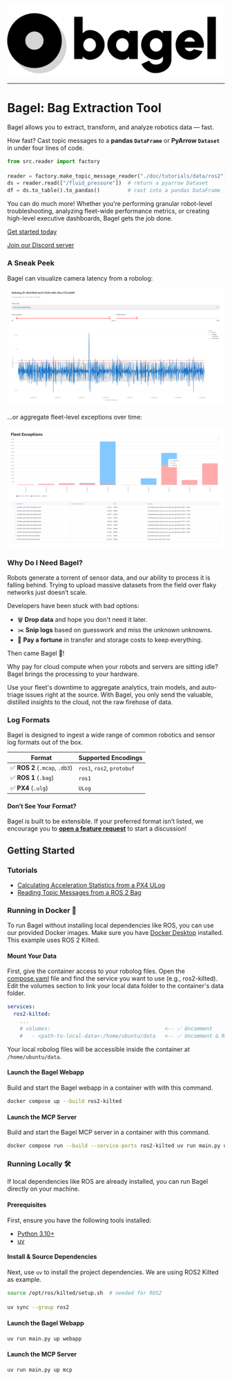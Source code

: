 <p align="center">
  <source media="(prefers-color-scheme: dark)" srcset="./doc/assets/bagel_logo_dark_mode.svg">
  <img src="./doc/assets/bagel_logo_light_mode.svg">
</p>

---

# Bagel: Bag Extraction Tool

Bagel allows you to extract, transform, and analyze robotics data — fast.

How fast? Cast topic messages to a **pandas `DataFrame`** or **PyArrow `Dataset`** in under four lines of code.

```py
from src.reader import factory

reader = factory.make_topic_message_reader("./doc/tutorials/data/ros2")
ds = reader.read(["/fluid_pressure"])  # return a pyarrow Dataset
df = ds.to_table().to_pandas()         # cast into a pandas DataFrame
```

You can do much more! Whether you're performing granular robot-level troubleshooting, analyzing fleet-wide performance metrics, or creating high-level executive dashboards, Bagel gets the job done.

[Get started today](#getting-started)

[Join our Discord server](https://discord.gg/KVKEmq3A)

### A Sneak Peek

Bagel can visualize camera latency from a robolog:

<p align="center">
  <img src="./doc/assets/latency.png">
</p>

...or aggregate fleet-level exceptions over time:

<p align="center">
  <img src="./doc/assets/fleet_exceptions.png">
</p>

### Why Do I Need Bagel?

Robots generate a torrent of sensor data, and our ability to process it is falling behind. Trying to upload massive datasets from the field over flaky networks just doesn’t scale.

Developers have been stuck with bad options:

- 🗑️ **Drop data** and hope you don't need it later.
- ✂️ **Snip logs** based on guesswork and miss the unknown unknowns.
- 💸 **Pay a fortune** in transfer and storage costs to keep everything.

Then came Bagel :bagel:!

Why pay for cloud compute when your robots and servers are sitting idle? Bagel brings the processing to your hardware.

Use your fleet's downtime to aggregate analytics, train models, and auto-triage issues right at the source. With Bagel, you only send the valuable, distilled insights to the cloud, not the raw firehose of data.

### Log Formats

Bagel is designed to ingest a wide range of common robotics and sensor log formats out of the box.

| Format                         | Supported Encodings        |
| ------------------------------ | -------------------------- |
| ✅ **ROS 2** (`.mcap`, `.db3`) | `ros1`, `ros2`, `protobuf` |
| ✅ **ROS 1** (`.bag`)          | `ros1`                     |
| ✅ **PX4** (`.ulg`)            | `ULog`                     |

#### Don’t See Your Format?

Bagel is built to be extensible. If your preferred format isn’t listed, we encourage you to **[open a feature request](https://github.com/shouhengyi/bagel/issues)** to start a discussion!

## Getting Started

### Tutorials

- [Calculating Acceleration Statistics from a PX4 ULog](./doc/tutorials/pipelines/0_basics.ipynb)
- [Reading Topic Messages from a ROS 2 Bag](./doc/tutorials/readers/1_read_by_topic.ipynb)

### Running in Docker 🐳

To run Bagel without installing local dependencies like ROS, you can use our provided Docker images. Make sure you have [Docker Desktop](https://docs.docker.com/desktop/) installed. This example uses ROS 2 Kilted.

#### Mount Your Data

First, give the container access to your robolog files. Open the [compose.yaml](./compose.yaml) file and find the service you want to use (e.g., ros2-kilted). Edit the volumes section to link your local data folder to the container's data folder.

```yaml
services:
  ros2-kilted:
    ...
    # volumes:                                     <-- ✅ Uncomment
    #   - <path-to-local-data>:/home/ubuntu/data   <-- ✅ Uncomment & Replace
```

Your local robolog files will be accessible inside the container at `/home/ubuntu/data`.

#### Launch the Bagel Webapp

Build and start the Bagel webapp in a container with with this command.

```sh
docker compose up --build ros2-kilted
```

#### Launch the MCP Server

Build and start the Bagel MCP server in a container with this command.

```sh
docker compose run --build --service-ports ros2-kilted uv run main.py up mcp
```

### Running Locally 🛠️

If local dependencies like ROS are already installed, you can run Bagel directly on your machine.

#### Prerequisites

First, ensure you have the following tools installed:

- [Python 3.10+](https://www.python.org/downloads/)
- [uv](https://docs.astral.sh/uv/getting-started/installation/)

#### Install & Source Dependencies

Next, use `uv` to install the project dependencies. We are using ROS2 Kilted as example.

```sh
source /opt/ros/kilted/setup.sh  # needed for ROS2

uv sync --group ros2
```

#### Launch the Bagel Webapp

```sh
uv run main.py up webapp
```

#### Launch the MCP Server

```sh
uv run main.py up mcp
```
